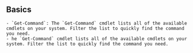 ## Basics
	- `Get-Command`: The `Get-Command` cmdlet lists all of the available cmdlets on your system. Filter the list to quickly find the command you need.
	- he `Get-Command` cmdlet lists all of the available cmdlets on your system. Filter the list to quickly find the command you need.